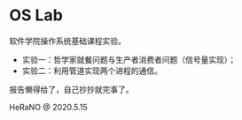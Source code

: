 # OS Lab

软件学院操作系统基础课程实验。

- 实验一：哲学家就餐问题与生产者消费者问题（信号量实现）；
- 实验二：利用管道实现两个进程的通信。

报告懒得给了，自己抄抄就完事了。

HeRaNO @ 2020.5.15
